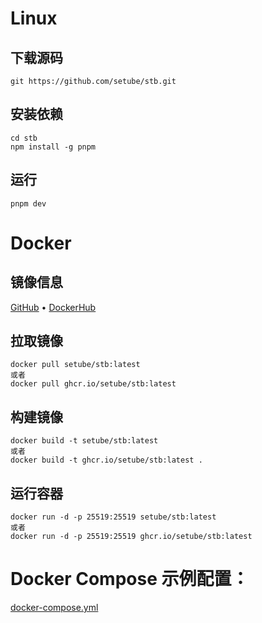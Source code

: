 # Linux

## 下载源码
```
git https://github.com/setube/stb.git
```

## 安装依赖
```
cd stb
npm install -g pnpm
```

## 运行
```
pnpm dev
```

# Docker

## 镜像信息

[GitHub](https://github.com/setube/stb/pkgs/container/stb) • [DockerHub](https://hub.docker.com/r/setube/stb/tags)

## 拉取镜像
```
docker pull setube/stb:latest
或者
docker pull ghcr.io/setube/stb:latest
```

## 构建镜像
```
docker build -t setube/stb:latest
或者
docker build -t ghcr.io/setube/stb:latest .
```

## 运行容器
```
docker run -d -p 25519:25519 setube/stb:latest
或者
docker run -d -p 25519:25519 ghcr.io/setube/stb:latest
```

# Docker Compose 示例配置：
[docker-compose.yml](../docker-compose.yml)

